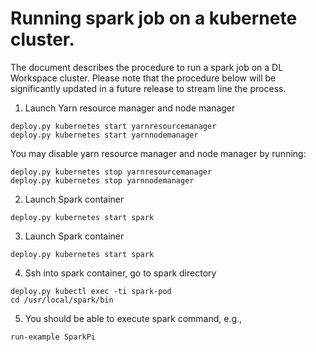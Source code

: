 # Running spark job on a kubernete cluster. 

The document describes the procedure to run a spark job on a DL Workspace cluster. Please note that the procedure below will be significantly updated in a future release to stream line the process. 

1. Launch Yarn resource manager and node manager
  ```
  deploy.py kubernetes start yarnresourcemanager
  deploy.py kubernetes start yarnnodemanager
  ```
  You may disable yarn resource manager and node manager by running:
  ```
  deploy.py kubernetes stop yarnresourcemanager
  deploy.py kubernetes stop yarnnodemanager
  ```

2. Launch Spark container
  ```
  deploy.py kubernetes start spark
  ```

3. Launch Spark container
  ```
  deploy.py kubernetes start spark
  ```

4. Ssh into spark container, go to spark directory
  ```
  deploy.py kubectl exec -ti spark-pod
  cd /usr/local/spark/bin
  ```

5. You should be able to execute spark command, e.g., 
  ```
  run-example SparkPi
  ```
